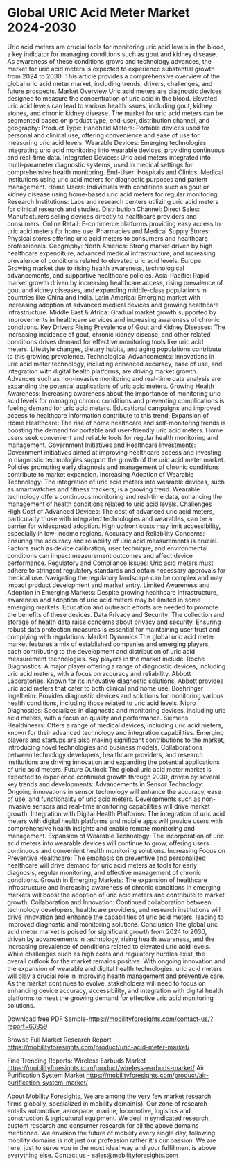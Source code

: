 # Global URIC Acid Meter Market 2024-2030
Uric acid meters are crucial tools for monitoring uric acid levels in the blood, a key indicator for managing conditions such as gout and kidney disease. As awareness of these conditions grows and technology advances, the market for uric acid meters is expected to experience substantial growth from 2024 to 2030. This article provides a comprehensive overview of the global uric acid meter market, including trends, drivers, challenges, and future prospects.
Market Overview
Uric acid meters are diagnostic devices designed to measure the concentration of uric acid in the blood. Elevated uric acid levels can lead to various health issues, including gout, kidney stones, and chronic kidney disease. The market for uric acid meters can be segmented based on product type, end-user, distribution channel, and geography:
Product Type:
Handheld Meters: Portable devices used for personal and clinical use, offering convenience and ease of use for measuring uric acid levels.
Wearable Devices: Emerging technologies integrating uric acid monitoring into wearable devices, providing continuous and real-time data.
Integrated Devices: Uric acid meters integrated into multi-parameter diagnostic systems, used in medical settings for comprehensive health monitoring.
End-User:
Hospitals and Clinics: Medical institutions using uric acid meters for diagnostic purposes and patient management.
Home Users: Individuals with conditions such as gout or kidney disease using home-based uric acid meters for regular monitoring.
Research Institutions: Labs and research centers utilizing uric acid meters for clinical research and studies.
Distribution Channel:
Direct Sales: Manufacturers selling devices directly to healthcare providers and consumers.
Online Retail: E-commerce platforms providing easy access to uric acid meters for home use.
Pharmacies and Medical Supply Stores: Physical stores offering uric acid meters to consumers and healthcare professionals.
Geography:
North America: Strong market driven by high healthcare expenditure, advanced medical infrastructure, and increasing prevalence of conditions related to elevated uric acid levels.
Europe: Growing market due to rising health awareness, technological advancements, and supportive healthcare policies.
Asia-Pacific: Rapid market growth driven by increasing healthcare access, rising prevalence of gout and kidney diseases, and expanding middle-class populations in countries like China and India.
Latin America: Emerging market with increasing adoption of advanced medical devices and growing healthcare infrastructure.
Middle East & Africa: Gradual market growth supported by improvements in healthcare services and increasing awareness of chronic conditions.
Key Drivers
Rising Prevalence of Gout and Kidney Diseases: The increasing incidence of gout, chronic kidney disease, and other related conditions drives demand for effective monitoring tools like uric acid meters. Lifestyle changes, dietary habits, and aging populations contribute to this growing prevalence.
Technological Advancements: Innovations in uric acid meter technology, including enhanced accuracy, ease of use, and integration with digital health platforms, are driving market growth. Advances such as non-invasive monitoring and real-time data analysis are expanding the potential applications of uric acid meters.
Growing Health Awareness: Increasing awareness about the importance of monitoring uric acid levels for managing chronic conditions and preventing complications is fueling demand for uric acid meters. Educational campaigns and improved access to healthcare information contribute to this trend.
Expansion of Home Healthcare: The rise of home healthcare and self-monitoring trends is boosting the demand for portable and user-friendly uric acid meters. Home users seek convenient and reliable tools for regular health monitoring and management.
Government Initiatives and Healthcare Investments: Government initiatives aimed at improving healthcare access and investing in diagnostic technologies support the growth of the uric acid meter market. Policies promoting early diagnosis and management of chronic conditions contribute to market expansion.
Increasing Adoption of Wearable Technology: The integration of uric acid meters into wearable devices, such as smartwatches and fitness trackers, is a growing trend. Wearable technology offers continuous monitoring and real-time data, enhancing the management of health conditions related to uric acid levels.
Challenges
High Cost of Advanced Devices: The cost of advanced uric acid meters, particularly those with integrated technologies and wearables, can be a barrier for widespread adoption. High upfront costs may limit accessibility, especially in low-income regions.
Accuracy and Reliability Concerns: Ensuring the accuracy and reliability of uric acid measurements is crucial. Factors such as device calibration, user technique, and environmental conditions can impact measurement outcomes and affect device performance.
Regulatory and Compliance Issues: Uric acid meters must adhere to stringent regulatory standards and obtain necessary approvals for medical use. Navigating the regulatory landscape can be complex and may impact product development and market entry.
Limited Awareness and Adoption in Emerging Markets: Despite growing healthcare infrastructure, awareness and adoption of uric acid meters may be limited in some emerging markets. Education and outreach efforts are needed to promote the benefits of these devices.
Data Privacy and Security: The collection and storage of health data raise concerns about privacy and security. Ensuring robust data protection measures is essential for maintaining user trust and complying with regulations.
Market Dynamics
The global uric acid meter market features a mix of established companies and emerging players, each contributing to the development and distribution of uric acid measurement technologies. Key players in the market include:
Roche Diagnostics: A major player offering a range of diagnostic devices, including uric acid meters, with a focus on accuracy and reliability.
Abbott Laboratories: Known for its innovative diagnostic solutions, Abbott provides uric acid meters that cater to both clinical and home use.
Boehringer Ingelheim: Provides diagnostic devices and solutions for monitoring various health conditions, including those related to uric acid levels.
Nipro Diagnostics: Specializes in diagnostic and monitoring devices, including uric acid meters, with a focus on quality and performance.
Siemens Healthineers: Offers a range of medical devices, including uric acid meters, known for their advanced technology and integration capabilities.
Emerging players and startups are also making significant contributions to the market, introducing novel technologies and business models. Collaborations between technology developers, healthcare providers, and research institutions are driving innovation and expanding the potential applications of uric acid meters.
Future Outlook
The global uric acid meter market is expected to experience continued growth through 2030, driven by several key trends and developments:
Advancements in Sensor Technology: Ongoing innovations in sensor technology will enhance the accuracy, ease of use, and functionality of uric acid meters. Developments such as non-invasive sensors and real-time monitoring capabilities will drive market growth.
Integration with Digital Health Platforms: The integration of uric acid meters with digital health platforms and mobile apps will provide users with comprehensive health insights and enable remote monitoring and management.
Expansion of Wearable Technology: The incorporation of uric acid meters into wearable devices will continue to grow, offering users continuous and convenient health monitoring solutions.
Increasing Focus on Preventive Healthcare: The emphasis on preventive and personalized healthcare will drive demand for uric acid meters as tools for early diagnosis, regular monitoring, and effective management of chronic conditions.
Growth in Emerging Markets: The expansion of healthcare infrastructure and increasing awareness of chronic conditions in emerging markets will boost the adoption of uric acid meters and contribute to market growth.
Collaboration and Innovation: Continued collaboration between technology developers, healthcare providers, and research institutions will drive innovation and enhance the capabilities of uric acid meters, leading to improved diagnostic and monitoring solutions.
Conclusion
The global uric acid meter market is poised for significant growth from 2024 to 2030, driven by advancements in technology, rising health awareness, and the increasing prevalence of conditions related to elevated uric acid levels. While challenges such as high costs and regulatory hurdles exist, the overall outlook for the market remains positive. With ongoing innovation and the expansion of wearable and digital health technologies, uric acid meters will play a crucial role in improving health management and preventive care. As the market continues to evolve, stakeholders will need to focus on enhancing device accuracy, accessibility, and integration with digital health platforms to meet the growing demand for effective uric acid monitoring solutions.


Download free PDF Sample-https://mobilityforesights.com/contact-us/?report=63959


Browse Full Market Research Report 
https://mobilityforesights.com/product/uric-acid-meter-market/


Find Trending Reports:
Wireless Earbuds Market
https://mobilityforesights.com/product/wireless-earbuds-market/
Air Purification System Market
https://mobilityforesights.com/product/air-purification-system-market/



About Mobility Foresights,
We are among the very few market research firms globally, specialized in mobility domain(s). Our zone of research entails automotive, aerospace, marine, locomotive, logistics and construction & agricultural equipment. We deal in syndicated research, custom research and consumer research for all the above domains mentioned.
We envision the future of mobility every single day, following mobility domains is not just our profession rather it's our passion. We are here, just to serve you in the most ideal way and your fulfillment is above everything else. Contact us -  sales@mobilityforesights.com 
